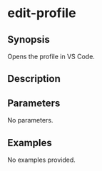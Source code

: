 # edit-profile

## Synopsis

Opens the profile in VS Code.

## Description



## Parameters
No parameters.
## Examples
No examples provided.
